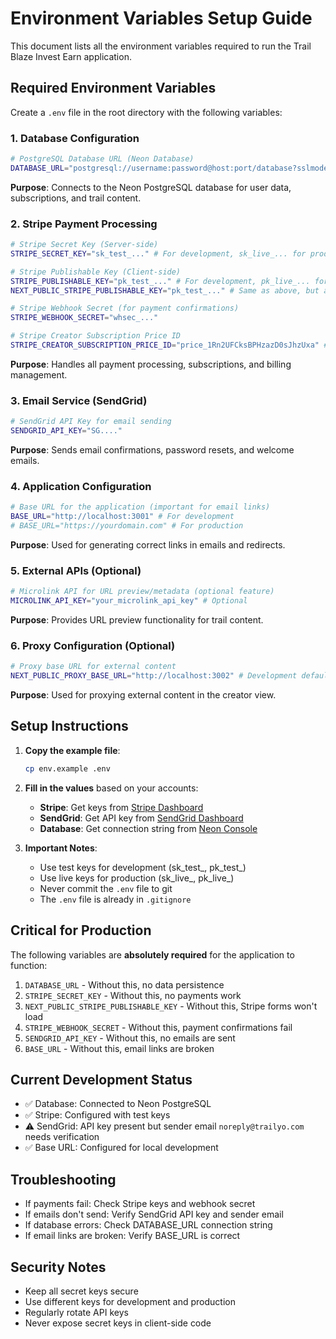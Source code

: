 # Environment Variables Setup Guide

This document lists all the environment variables required to run the Trail Blaze Invest Earn application.

## Required Environment Variables

Create a `.env` file in the root directory with the following variables:

### 1. Database Configuration
```bash
# PostgreSQL Database URL (Neon Database)
DATABASE_URL="postgresql://username:password@host:port/database?sslmode=require"
```
**Purpose**: Connects to the Neon PostgreSQL database for user data, subscriptions, and trail content.

### 2. Stripe Payment Processing
```bash
# Stripe Secret Key (Server-side)
STRIPE_SECRET_KEY="sk_test_..." # For development, sk_live_... for production

# Stripe Publishable Key (Client-side) 
STRIPE_PUBLISHABLE_KEY="pk_test_..." # For development, pk_live_... for production
NEXT_PUBLIC_STRIPE_PUBLISHABLE_KEY="pk_test_..." # Same as above, but accessible on client-side

# Stripe Webhook Secret (for payment confirmations)
STRIPE_WEBHOOK_SECRET="whsec_..."

# Stripe Creator Subscription Price ID
STRIPE_CREATOR_SUBSCRIPTION_PRICE_ID="price_1Rn2UFCksBPHzazD0sJhzUxa" # Current test price ID
```
**Purpose**: Handles all payment processing, subscriptions, and billing management.

### 3. Email Service (SendGrid)
```bash
# SendGrid API Key for email sending
SENDGRID_API_KEY="SG...."
```
**Purpose**: Sends email confirmations, password resets, and welcome emails.

### 4. Application Configuration
```bash
# Base URL for the application (important for email links)
BASE_URL="http://localhost:3001" # For development
# BASE_URL="https://yourdomain.com" # For production
```
**Purpose**: Used for generating correct links in emails and redirects.

### 5. External APIs (Optional)
```bash
# Microlink API for URL preview/metadata (optional feature)
MICROLINK_API_KEY="your_microlink_api_key" # Optional
```
**Purpose**: Provides URL preview functionality for trail content.

### 6. Proxy Configuration (Optional)
```bash
# Proxy base URL for external content
NEXT_PUBLIC_PROXY_BASE_URL="http://localhost:3002" # Development default
```
**Purpose**: Used for proxying external content in the creator view.

## Setup Instructions

1. **Copy the example file**:
   ```bash
   cp env.example .env
   ```

2. **Fill in the values** based on your accounts:
   - **Stripe**: Get keys from [Stripe Dashboard](https://dashboard.stripe.com/apikeys)
   - **SendGrid**: Get API key from [SendGrid Dashboard](https://app.sendgrid.com/settings/api_keys)
   - **Database**: Get connection string from [Neon Console](https://console.neon.tech/)

3. **Important Notes**:
   - Use test keys for development (sk_test_, pk_test_)
   - Use live keys for production (sk_live_, pk_live_)
   - Never commit the `.env` file to git
   - The `.env` file is already in `.gitignore`

## Critical for Production

The following variables are **absolutely required** for the application to function:

1. `DATABASE_URL` - Without this, no data persistence
2. `STRIPE_SECRET_KEY` - Without this, no payments work
3. `NEXT_PUBLIC_STRIPE_PUBLISHABLE_KEY` - Without this, Stripe forms won't load
4. `STRIPE_WEBHOOK_SECRET` - Without this, payment confirmations fail
5. `SENDGRID_API_KEY` - Without this, no emails are sent
6. `BASE_URL` - Without this, email links are broken

## Current Development Status

- ✅ Database: Connected to Neon PostgreSQL
- ✅ Stripe: Configured with test keys
- ⚠️ SendGrid: API key present but sender email `noreply@trailyo.com` needs verification
- ✅ Base URL: Configured for local development

## Troubleshooting

- If payments fail: Check Stripe keys and webhook secret
- If emails don't send: Verify SendGrid API key and sender email
- If database errors: Check DATABASE_URL connection string
- If email links are broken: Verify BASE_URL is correct

## Security Notes

- Keep all secret keys secure
- Use different keys for development and production
- Regularly rotate API keys
- Never expose secret keys in client-side code 